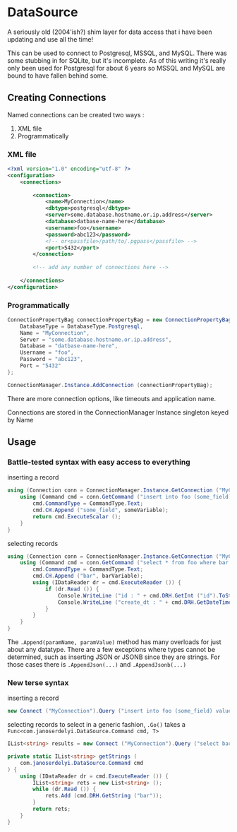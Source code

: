 # DataSource

A seriously old (2004'ish?) shim layer for data access that i have been updating and use all the time!

This can be used to connect to Postgresql, MSSQL, and MySQL. There was some stubbing in for SQLite, but it's incomplete.
As of this writing it's really only been used for Postgresql for about 6 years so MSSQL and MySQL are bound to have fallen behind some.

## Creating Connections

Named connections can be created two ways :
1. XML file
2. Programmatically

### XML file
```xml
<?xml version="1.0" encoding="utf-8" ?>
<configuration>
	<connections>
		
		<connection>
			<name>MyConnection</name>
			<dbtype>postgresql</dbtype>
			<server>some.database.hostname.or.ip.address</server>
			<database>datbase-name-here</database>
			<username>foo</username>
			<password>abc123</password>
			<!-- or<passfile>/path/to/.pgpass</passfile> -->
			<port>5432</port>
		</connection>
		
		<!-- add any number of connections here -->
		
	</connections>
</configuration>
```

### Programmatically
```csharp
ConnectionPropertyBag connectionPropertyBag = new ConnectionPropertyBag () {
	DatabaseType = DatabaseType.Postgresql,
	Name = "MyConnection",
	Server = "some.database.hostname.or.ip.address",
	Database = "datbase-name-here",
	Username = "foo",
	Password = "abc123",
	Port = "5432"
};

ConnectionManager.Instance.AddConnection (connectionPropertyBag);

```

There are more connection options, like timeouts and application name.

Connections are stored in the ConnectionManager Instance singleton keyed by Name


## Usage

### Battle-tested syntax with easy access to everything

inserting a record
```csharp
using (Connection conn = ConnectionManager.Instance.GetConnection ("MyConnection")) {
	using (Command cmd = conn.GetCommand ("insert into foo (some_field) values (:some_field) on conflict (some_field) do nothing;")) {
		cmd.CommandType = CommandType.Text;
		cmd.CH.Append ("some_field", someVariable);
		return cmd.ExecuteScalar ();
	}
}
```

selecting records
```csharp
using (Connection conn = ConnectionManager.Instance.GetConnection ("MyConnection")) {
	using (Command cmd = conn.GetCommand ("select * from foo where bar = :bar;")) {
		cmd.CommandType = CommandType.Text;
		cmd.CH.Append ("bar", barVariable);
		using (IDataReader dr = cmd.ExecuteReader ()) {
			if (dr.Read ()) {
				Console.WriteLine ("id : " + cmd.DRH.GetInt ("id").ToString ());
				Console.WriteLine ("create_dt : " + cmd.DRH.GetDateTime ("create_dt").ToString ());
			}
		}
	}
}
```

The `.Append(paramName, paramValue)` method has many overloads for just about any datatype. There are a few exceptions where types cannot be determined, such as inserting JSON or JSONB since they are strings. For those cases there is `.AppendJson(...)` and `.AppendJsonb(...)`

### New terse syntax

inserting a record
```csharp
new Connect ("MyConnection").Query ("insert into foo (some_field) values (:some_field) on conflict (some_field) do nothing;").Append ("some_field", someVariable).Go();
```

selecting records
to select in a generic fashion, `.Go()` takes a `Func<com.janoserdelyi.DataSource.Command cmd, T>`

```csharp
IList<string> results = new Connect ("MyConnection").Query ("select bar from foo;").Go<IList<string>> (getStrings);

private static IList<string> getStrings (
	com.janoserdelyi.DataSource.Command cmd
) {
	using (IDataReader dr = cmd.ExecuteReader ()) {
		IList<string> rets = new List<string> ();
		while (dr.Read ()) {
			rets.Add (cmd.DRH.GetString ("bar"));
		}
		return rets;
	}
}
		
```

